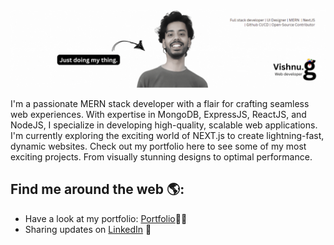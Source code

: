 
![ezgif-1-f11ef0b19a](https://raw.githubusercontent.com/WebVishnu/WebVishnu/main/Vishnu%20Goswami.gif)

I'm a passionate MERN stack developer with a flair for crafting seamless web experiences. With expertise in MongoDB, ExpressJS, ReactJS, and NodeJS, I specialize in developing high-quality, scalable web applications. I'm currently exploring the exciting world of NEXT.js to create lightning-fast, dynamic websites. Check out my portfolio here to see some of my most exciting projects. From visually stunning designs to optimal performance.

## Find me around the web 🌎:
- Have a look at my portfolio: <a href="https://vishnu-goswami.com" target="_blank">Portfolio</a>✍🏾
- Sharing updates on <a href="https://www.linkedin.com/in/vishnu-goswami" target="_blank">LinkedIn</a> 💼
